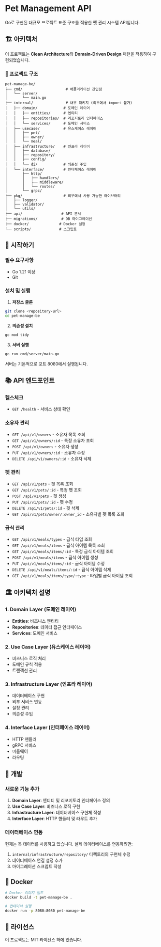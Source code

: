 # Pet Management API

Go로 구현된 대규모 프로젝트 표준 구조를 적용한 펫 관리 시스템 API입니다.

## 🏗️ 아키텍처

이 프로젝트는 **Clean Architecture**와 **Domain-Driven Design** 패턴을 적용하여 구현되었습니다.

### 📁 프로젝트 구조

```
pet-manage-be/
├── cmd/                    # 애플리케이션 진입점
│   └── server/
│       └── main.go
├── internal/               # 내부 패키지 (외부에서 import 불가)
│   ├── domain/            # 도메인 레이어
│   │   ├── entities/      # 엔티티
│   │   ├── repositories/  # 리포지토리 인터페이스
│   │   └── services/      # 도메인 서비스
│   ├── usecase/           # 유스케이스 레이어
│   │   ├── pet/
│   │   ├── owner/
│   │   └── meal/
│   ├── infrastructure/    # 인프라 레이어
│   │   ├── database/
│   │   ├── repository/
│   │   ├── config/
│   │   └── di/            # 의존성 주입
│   └── interface/         # 인터페이스 레이어
│       ├── http/
│       │   ├── handlers/
│       │   ├── middleware/
│       │   └── routes/
│       └── grpc/
├── pkg/                   # 외부에서 사용 가능한 라이브러리
│   ├── logger/
│   ├── validator/
│   └── utils/
├── api/                  # API 문서
├── migrations/           # DB 마이그레이션
├── docker/              # Docker 설정
└── scripts/             # 스크립트
```

## 🚀 시작하기

### 필수 요구사항

- Go 1.21 이상
- Git

### 설치 및 실행

1. **저장소 클론**
```bash
git clone <repository-url>
cd pet-manage-be
```

2. **의존성 설치**
```bash
go mod tidy
```

3. **서버 실행**
```bash
go run cmd/server/main.go
```

서버는 기본적으로 포트 8080에서 실행됩니다.

## 📚 API 엔드포인트

### 헬스체크
- `GET /health` - 서비스 상태 확인

### 소유자 관리
- `GET /api/v1/owners` - 소유자 목록 조회
- `GET /api/v1/owners/:id` - 특정 소유자 조회
- `POST /api/v1/owners` - 소유자 생성
- `PUT /api/v1/owners/:id` - 소유자 수정
- `DELETE /api/v1/owners/:id` - 소유자 삭제

### 펫 관리
- `GET /api/v1/pets` - 펫 목록 조회
- `GET /api/v1/pets/:id` - 특정 펫 조회
- `POST /api/v1/pets` - 펫 생성
- `PUT /api/v1/pets/:id` - 펫 수정
- `DELETE /api/v1/pets/:id` - 펫 삭제
- `GET /api/v1/pets/owner/:owner_id` - 소유자별 펫 목록 조회

### 급식 관리
- `GET /api/v1/meals/types` - 급식 타입 조회
- `GET /api/v1/meals/items` - 급식 아이템 목록 조회
- `GET /api/v1/meals/items/:id` - 특정 급식 아이템 조회
- `POST /api/v1/meals/items` - 급식 아이템 생성
- `PUT /api/v1/meals/items/:id` - 급식 아이템 수정
- `DELETE /api/v1/meals/items/:id` - 급식 아이템 삭제
- `GET /api/v1/meals/items/type/:type` - 타입별 급식 아이템 조회

## 🏛️ 아키텍처 설명

### 1. Domain Layer (도메인 레이어)
- **Entities**: 비즈니스 엔티티
- **Repositories**: 데이터 접근 인터페이스
- **Services**: 도메인 서비스

### 2. Use Case Layer (유스케이스 레이어)
- 비즈니스 로직 처리
- 도메인 규칙 적용
- 트랜잭션 관리

### 3. Infrastructure Layer (인프라 레이어)
- 데이터베이스 구현
- 외부 서비스 연동
- 설정 관리
- 의존성 주입

### 4. Interface Layer (인터페이스 레이어)
- HTTP 핸들러
- gRPC 서비스
- 미들웨어
- 라우팅

## 🔧 개발

### 새로운 기능 추가

1. **Domain Layer**: 엔티티 및 리포지토리 인터페이스 정의
2. **Use Case Layer**: 비즈니스 로직 구현
3. **Infrastructure Layer**: 데이터베이스 구현체 작성
4. **Interface Layer**: HTTP 핸들러 및 라우트 추가

### 데이터베이스 연동

현재는 목 데이터를 사용하고 있습니다. 실제 데이터베이스를 연동하려면:

1. `internal/infrastructure/repository/` 디렉토리의 구현체 수정
2. 데이터베이스 연결 설정 추가
3. 마이그레이션 스크립트 작성

## 🐳 Docker

```bash
# Docker 이미지 빌드
docker build -t pet-manage-be .

# 컨테이너 실행
docker run -p 8080:8080 pet-manage-be
```

## 📝 라이선스

이 프로젝트는 MIT 라이선스 하에 있습니다.